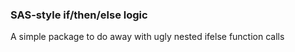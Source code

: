 ### SAS-style if/then/else logic

A simple package to do away with ugly nested ifelse function calls
